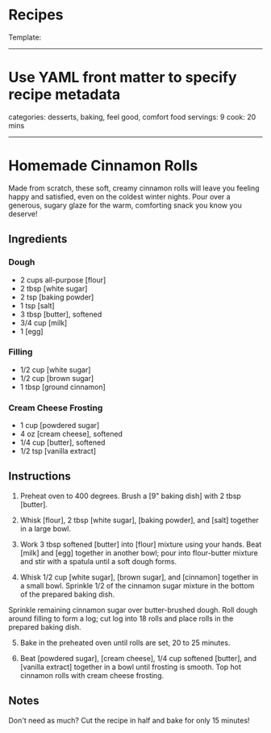 # Recipes

Template:

---

# Use YAML front matter to specify recipe metadata

categories: desserts, baking, feel good, comfort food
servings: 9
cook: 20 mins

---

# Homemade Cinnamon Rolls

Made from scratch, these soft, creamy cinnamon rolls will leave you feeling happy and satisfied, even on the coldest winter nights. Pour over a generous, sugary glaze for the warm, comforting snack you know you deserve!

## Ingredients

### Dough

- 2 cups all-purpose [flour]
- 2 tbsp [white sugar]
- 2 tsp [baking powder]
- 1 tsp [salt]
- 3 tbsp [butter], softened
- 3/4 cup [milk]
- 1 [egg]

### Filling

- 1/2 cup [white sugar]
- 1/2 cup [brown sugar]
- 1 tbsp [ground cinnamon]

### Cream Cheese Frosting

- 1 cup [powdered sugar]
- 4 oz [cream cheese], softened
- 1/4 cup [butter], softened
- 1/2 tsp [vanilla extract]

## Instructions

1. Preheat oven to 400 degrees. Brush a [9" baking dish] with 2 tbsp [butter].

2. Whisk [flour], 2 tbsp [white sugar], [baking powder], and [salt] together in a large bowl.

3. Work 3 tbsp softened [butter] into [flour] mixture using your hands. Beat [milk] and [egg] together in another bowl; pour into flour-butter mixture and stir with a spatula until a soft dough forms.

4. Whisk 1/2 cup [white sugar], [brown sugar], and [cinnamon] together in a small bowl. Sprinkle 1/2 of the cinnamon sugar mixture in the bottom of the prepared baking dish.

Sprinkle remaining cinnamon sugar over butter-brushed dough. Roll dough around filling to form a log; cut log into 18 rolls and place rolls in the prepared baking dish.

5. Bake in the preheated oven until rolls are set, 20 to 25 minutes.

6. Beat [powdered sugar], [cream cheese], 1/4 cup softened [butter], and [vanilla extract] together in a bowl until frosting is smooth. Top hot cinnamon rolls with cream cheese frosting.

## Notes

Don't need as much? Cut the recipe in half and bake for only 15 minutes!
